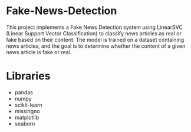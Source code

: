 # Fake-News-Detection

This project implements a Fake News Detection system using LinearSVC (Linear Support Vector Classification) to classify news articles as real or fake based on their content. The model is trained on a dataset containing news articles, and the goal is to determine whether the content of a given news article is fake or real.

# Libraries
- pandas
- numpy
- scikit-learn
- missingno
- matplotlib
- seaborn
